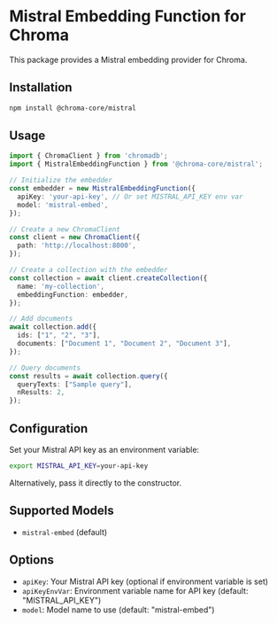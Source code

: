 # Mistral Embedding Function for Chroma

This package provides a Mistral embedding provider for Chroma.

## Installation

```bash
npm install @chroma-core/mistral
```

## Usage

```typescript
import { ChromaClient } from 'chromadb';
import { MistralEmbeddingFunction } from '@chroma-core/mistral';

// Initialize the embedder
const embedder = new MistralEmbeddingFunction({
  apiKey: 'your-api-key', // Or set MISTRAL_API_KEY env var
  model: 'mistral-embed',
});

// Create a new ChromaClient
const client = new ChromaClient({
  path: 'http://localhost:8000',
});

// Create a collection with the embedder
const collection = await client.createCollection({
  name: 'my-collection',
  embeddingFunction: embedder,
});

// Add documents
await collection.add({
  ids: ["1", "2", "3"],
  documents: ["Document 1", "Document 2", "Document 3"],
});

// Query documents
const results = await collection.query({
  queryTexts: ["Sample query"],
  nResults: 2,
});
```

## Configuration

Set your Mistral API key as an environment variable:

```bash
export MISTRAL_API_KEY=your-api-key
```

Alternatively, pass it directly to the constructor.

## Supported Models

- `mistral-embed` (default)

## Options

- `apiKey`: Your Mistral API key (optional if environment variable is set)
- `apiKeyEnvVar`: Environment variable name for API key (default: "MISTRAL_API_KEY")
- `model`: Model name to use (default: "mistral-embed")